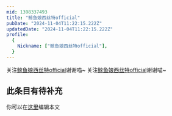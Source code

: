 ```yaml
---
mid: 1398337493
title: "鲸鱼娘西丝特official"
pubDate: "2024-11-04T11:22:15.222Z"
updatedDate: "2024-11-04T11:22:15.222Z"
profile:
  {
    Nickname: ["鲸鱼娘西丝特official"],
  }
---
```


关注[鲸鱼娘西丝特official](https://space.bilibili.com/1398337493)谢谢喵~ 关注[鲸鱼娘西丝特official](https://space.bilibili.com/1398337493)谢谢喵~

## 此条目有待补充
你可以在[这里](https://github.com/Yuhanawa/VTuber.ICU-Content/edit/master/v/鲸鱼娘西丝特official/index.md)编辑本文
